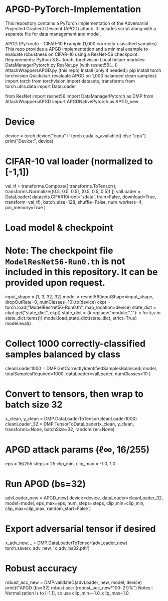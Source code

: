 # APGD-PyTorch-Implementation
This repository contains a PyTorch implementation of the Adversarial Projected Gradient Descent (APGD) attack.  It includes script along with a separate file for data management and model.

APGD (PyTorch) – CIFAR-10 Example (1,000 correctly-classified samples) 
This repo provides a APGD implementation and a minimal example to evaluate robustness on CIFAR-10 using a ResNet-56 checkpoint.
Requirements: 
Python 3.8+ 
torch, torchvision 
Local helper modules: 
DataManagerPytorch.py 
ResNet.py (with resnet56(...)) 
AttackWrappersAPGD.py (this repo) 
Install (only if needed): pip install torch torchvision 
Quickstart (evaluate APGD on 1,000 balanced clean samples):
import torch 
from torchvision import datasets, transforms 
from torch.utils.data import DataLoader 

from ResNet import resnet56 
import DataManagerPytorch as DMP 
from AttackWrappersAPGD import APGDNativePytorch as APGD_new 
# Device
device = torch.device("cuda" if torch.cuda.is_available() else "cpu") 
print("Device:", device) 
# CIFAR-10 val loader (normalized to [-1,1]) 
val_tf = transforms.Compose([
    transforms.ToTensor(),
    transforms.Normalize((0.5, 0.5, 0.5), (0.5, 0.5, 0.5))
]) 
valLoader = DataLoader( 
    datasets.CIFAR10(root='./data', train=False, download=True, transform=val_tf), 
    batch_size=128, shuffle=False, num_workers=4, pin_memory=True 
) 
# Load model & checkpoint 
# Note: The checkpoint file `ModelResNet56-Run0.th` is not included in this repository. It can be provided upon request.
input_shape = [1, 3, 32, 32] 
model = resnet56(inputShape=input_shape, dropOutRate=0, numClasses=10).to(device) 
ckpt = torch.load("ModelResNet56-Run0.th", map_location=device) 
state_dict = ckpt.get("state_dict", ckpt) 
state_dict = {k.replace("module.",""): v for k,v in state_dict.items()} 
model.load_state_dict(state_dict, strict=True) 
model.eval() 

# Collect 1000 correctly-classified samples balanced by class 
cleanLoader1000 = DMP.GetCorrectlyIdentifiedSamplesBalanced( 
    model, 
    totalSamplesRequired=1000, 
    dataLoader=valLoader, 
    numClasses=10 
) 

# Convert to tensors, then wrap to batch size 32 
x_clean, y_clean = DMP.DataLoaderToTensor(cleanLoader1000) 
cleanLoader_32 = DMP.TensorToDataLoader(x_clean, y_clean, transforms=None, batchSize=32, randomizer=None) 

# APGD attack params (ℓ∞, 16/255) 
eps = 16/255 
steps = 25 
clip_min, clip_max = -1.0, 1.0 

# Run APGD (bs=32) 
advLoader_new = APGD_new( 
    device=device, 
    dataLoader=cleanLoader_32, 
    model=model, 
    eps_max=eps, 
    num_steps=steps, 
    clip_min=clip_min, 
    clip_max=clip_max, 
    random_start=False 
) 

# Export adversarial tensor if desired 
x_adv_new, _ = DMP.DataLoaderToTensor(advLoader_new) 
torch.save(x_adv_new, 'x_adv_bs32.pth') 

# Robust accuracy 
robust_acc_new = DMP.validateD(advLoader_new, model, device) 
print(f"APGD (bs=32) robust acc: {robust_acc_new*100:.2f}%") 
Notes:: 
Normalization is to [-1,1], so use clip_min=-1.0, clip_max=1.0. 


